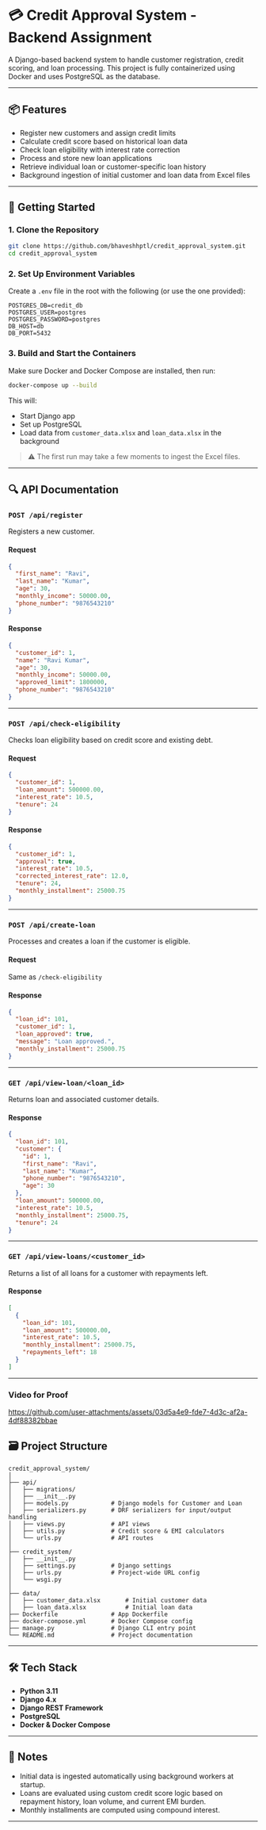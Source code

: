 
# 💳 Credit Approval System - Backend Assignment

A Django-based backend system to handle customer registration, credit scoring, and loan processing. This project is fully containerized using Docker and uses PostgreSQL as the database.

---

## 📦 Features

- Register new customers and assign credit limits
- Calculate credit score based on historical loan data
- Check loan eligibility with interest rate correction
- Process and store new loan applications
- Retrieve individual loan or customer-specific loan history
- Background ingestion of initial customer and loan data from Excel files

---

## 🚀 Getting Started

### 1. Clone the Repository

```bash
git clone https://github.com/bhaveshhptl/credit_approval_system.git
cd credit_approval_system
```

### 2. Set Up Environment Variables

Create a `.env` file in the root with the following (or use the one provided):

```env
POSTGRES_DB=credit_db
POSTGRES_USER=postgres
POSTGRES_PASSWORD=postgres
DB_HOST=db
DB_PORT=5432
```

### 3. Build and Start the Containers

Make sure Docker and Docker Compose are installed, then run:

```bash
docker-compose up --build
```

This will:

- Start Django app
- Set up PostgreSQL
- Load data from `customer_data.xlsx` and `loan_data.xlsx` in the background

> ⚠️ The first run may take a few moments to ingest the Excel files.

---

## 🔍 API Documentation

### `POST /api/register`
Registers a new customer.

#### Request
```json
{
  "first_name": "Ravi",
  "last_name": "Kumar",
  "age": 30,
  "monthly_income": 50000.00,
  "phone_number": "9876543210"
}
```

#### Response
```json
{
  "customer_id": 1,
  "name": "Ravi Kumar",
  "age": 30,
  "monthly_income": 50000.00,
  "approved_limit": 1800000,
  "phone_number": "9876543210"
}
```

---

### `POST /api/check-eligibility`
Checks loan eligibility based on credit score and existing debt.

#### Request
```json
{
  "customer_id": 1,
  "loan_amount": 500000.00,
  "interest_rate": 10.5,
  "tenure": 24
}
```

#### Response
```json
{
  "customer_id": 1,
  "approval": true,
  "interest_rate": 10.5,
  "corrected_interest_rate": 12.0,
  "tenure": 24,
  "monthly_installment": 25000.75
}
```

---

### `POST /api/create-loan`
Processes and creates a loan if the customer is eligible.

#### Request
Same as `/check-eligibility`

#### Response
```json
{
  "loan_id": 101,
  "customer_id": 1,
  "loan_approved": true,
  "message": "Loan approved.",
  "monthly_installment": 25000.75
}
```

---

### `GET /api/view-loan/<loan_id>`
Returns loan and associated customer details.

#### Response
```json
{
  "loan_id": 101,
  "customer": {
    "id": 1,
    "first_name": "Ravi",
    "last_name": "Kumar",
    "phone_number": "9876543210",
    "age": 30
  },
  "loan_amount": 500000.00,
  "interest_rate": 10.5,
  "monthly_installment": 25000.75,
  "tenure": 24
}
```

---

### `GET /api/view-loans/<customer_id>`
Returns a list of all loans for a customer with repayments left.

#### Response
```json
[
  {
    "loan_id": 101,
    "loan_amount": 500000.00,
    "interest_rate": 10.5,
    "monthly_installment": 25000.75,
    "repayments_left": 18
  }
]
```

---

### Video for Proof












https://github.com/user-attachments/assets/03d5a4e9-fde7-4d3c-af2a-4df88382bbae












## 🗃️ Project Structure

```
credit_approval_system/
│
├── api/
│   ├── migrations/
│   ├── __init__.py
│   ├── models.py            # Django models for Customer and Loan
│   ├── serializers.py       # DRF serializers for input/output handling
│   ├── views.py             # API views
│   ├── utils.py             # Credit score & EMI calculators
│   └── urls.py              # API routes
│
├── credit_system/
│   ├── __init__.py
│   ├── settings.py          # Django settings
│   ├── urls.py              # Project-wide URL config
│   └── wsgi.py
│
├── data/
│   ├── customer_data.xlsx       # Initial customer data
│   ├── loan_data.xlsx           # Initial loan data
├── Dockerfile               # App Dockerfile
├── docker-compose.yml       # Docker Compose config
├── manage.py                # Django CLI entry point
└── README.md                # Project documentation
```

---

## 🛠️ Tech Stack

- **Python 3.11**
- **Django 4.x**
- **Django REST Framework**
- **PostgreSQL**
- **Docker & Docker Compose**

---

## 📌 Notes

- Initial data is ingested automatically using background workers at startup.
- Loans are evaluated using custom credit score logic based on repayment history, loan volume, and current EMI burden.
- Monthly installments are computed using compound interest.

---

